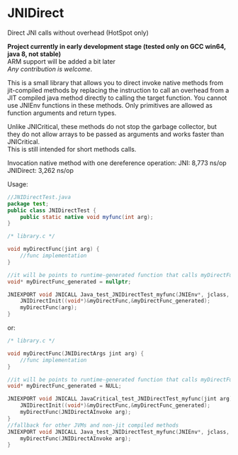 # JNIDirect
Direct JNI calls without overhead (HotSpot only)

**Project currently in early development stage (tested only on GCC win64, java 8, not stable)**<br>
ARM support will be added a bit later<br>
_Any contribution is welcome_.

This is a small library that allows you to direct invoke native methods from jit-compiled methods by replacing 
the instruction to call an overhead from a JIT compiled java method directly to calling the target function. 
You cannot use JNIEnv functions in these methods. 
Only primitives are allowed as function arguments and return types.

Unlike JNICritical, these methods do not stop the garbage collector, but they do not allow arrays to be passed as arguments and works faster than JNICritical.<br>
This is still intended for short methods calls.

Invocation native method with one dereference operation:
JNI:                8,773	ns/op
JNIDirect:          3,262	ns/op


Usage:

```java
//JNIDirectTest.java
package test;
public class JNIDirectTest {
    public static native void myfunc(int arg);
}
```

```c
/* library.c */

void myDirectFunc(jint arg) {
	//func implementation
}

//it will be points to runtime-generated function that calls myDirectFunc (only on 64 bit architecture, 32 bit doesn't need this)
void* myDirectFunc_generated = nullptr;

JNIEXPORT void JNICALL Java_test_JNIDirectTest_myfunc(JNIEnv*, jclass, jint arg) {
	JNIDirectInit((void*)&myDirectFunc,&myDirectFunc_generated);
	myDirectFunc(arg);
}
```
or:
```c
/* library.c */

void myDirectFunc(JNIDirectArgs jint arg) {
	//func implementation
}

//it will be points to runtime-generated function that calls myDirectFunc (only on 64 bit architecture, 32 bit doesn't need this)
void* myDirectFunc_generated = NULL;

JNIEXPORT void JNICALL JavaCritical_test_JNIDirectTest_myfunc(jint arg) {
	JNIDirectInit((void*)&myDirectFunc,&myDirectFunc_generated);
	myDirectFunc(JNIDirectAInvoke arg);
}
//fallback for other JVMs and non-jit compiled methods
JNIEXPORT void JNICALL Java_test_JNIDirectTest_myfunc(JNIEnv*, jclass, jint arg) {
	myDirectFunc(JNIDirectAInvoke arg);
}
```